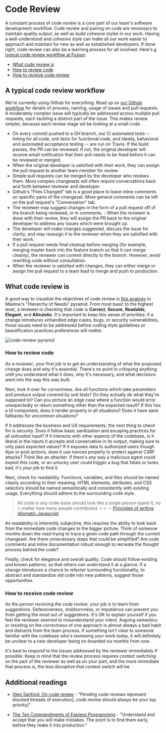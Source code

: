 # Code Review

A constant process of code review is a core part of our team's software development workflow. Code review and pairing on code are necessary to maintain quality output, as well as build cohesive styles in our work. Having a well-understood and cohesive style can make all our work easier to approach and maintain for new as well as established developers. If done right, code review can also be a learning process for all involved. Here's [a typical code review workflow at Fusion](#a-typical-code-review-workflow):

- [What code review is](#what-code-review-is)
- [How to review code](#how-to-review-code)
- [How to receive code review](#how-to-receive-code-review)

## A typical code review workflow

We're currently using Github for everything. Read up on [our Github workflow](../tools/github.md) for details of process, naming, usage of issues and pull requests. A moderately complex issue will typically be addressed across multiple pull requests, each tackling a distinct part of the issue. This makes review simpler, because each review stage wil be looking at a small code.

- On every commit pushed to a GH branch, our CI automated tests -- linting for all code, unit tests for functional code, and ideally, behavioral and automated acceptance testing -- are run on Travis. If the build passes, the PR can be reviewed. If not, the original developer will receive email notification that their pull needs to be fixed before it can be reviewed or merged.
- When the original developer is satisfied with their work, they can assign the pull request to another team member for review. 
- Simple pull requests can be merged by the developer who reviews them. More complex changesets will often require conversations back and forth between reviewer and developer.
- Github's "Files Changed" tab is a good place to leave inline comments on specific parts of the changeset. More general comments can be left on the pull request's "Conversation" tab.
- The reviewer may suggest changes in the form of a pull request off of the branch being reviewed, or in comments. - When the reviewer is done with their review, they will assign the PR back to the original developer to address any issues which were brought up.
- The developer will make changes suggested, discuss the issue for clarity, and may reassign it to the reviewer when they are satisfied with their work.
- If a pull request needs final cleanup before merging (for example, merging master back into the feature branch so that it can merge cleanly), the reviewer can commit directly to the branch. However, avoid rewriting code without consultation.
- When the reviewer is satisfied with changes, they can either merge or assign the pull request to a team lead to merge and push to production.

## What code review is

A good way to visualize the objectives of code review is [this analogy](http://blog.d3in.org/post/111338685456/maslows-pyramid-of-code-review) to Maslow's "Hierarchy of Needs" pyramid. From most basic to the highest level, a reviewer is checking that code is **Correct**, **Secure**, **Readable**, **Elegant**, and **Altruistic**. It's important to keep this sense of priorities: if a change introduces unhandled edge cases, bugs, or security vulnerabilities, those issues need to be addressed before coding style guidelines or beautification practices preferences will matter.

![code-review-pyramid](https://cloud.githubusercontent.com/assets/665992/7326019/1603bcd2-ea77-11e4-8510-4d7f76ca2ad1.png)

 ### How to review code

*As a reviewer*, your first job is to get an understanding of what the proposed change does and why it's essential. There's no point in critiquing anything until you understand what it does, why it's necessary, and what decisions went into the way this was built.

Next, look it over for correctness. Are all functions which take parameters and produce output covered by unit tests? Do they actually do what they're supposed to? Can you picture an edge case where a function would error unexpectedly or return something other than the expected result? If this has a UI component, does it render properly in all situations? Does it have sane fallbacks for uncommon situations? 

If it addresses the business and UX requirements, the next thing to check for is security. Does it follow basic sanitization and escaping practices for all untrusted input? If it interacts with other aspects of the codebase, is it liberal in the inputs it accepts and conservative in its output, making sure to only pass expected values? If it exposes data to authorized users though Ajax or post actions, does it use nonces properly to protect against CSRF attacks? Think like an attacker. If there's any way a malicious agent could exploit this code, or an unlucky user could trigger a bug that fatals or looks bad, it's your job to find it.

Next, check for readability. Functions, variables, and files should be named clearly according to their meaning. HTML elements, attributes, and CSS selectors should be named semantically and consistently with existing usage. Everything should adhere to the surrounding code style. 

> All code in any code-base should look like a single person typed it, no > matter how many people contributed. > > -- [Principles of writing Idiomatic Javascript](https://github.com/rwaldron/idiomatic.js/)

As readability is inherently subjective, this requires the ability to look back from the immediate code changes to the bigger picture. Think of someone months down the road trying to trace a given code path through the current changeset. Are there unnecessary steps that could be simplified? Are code comments and inline documentation robust enough to recreate the thought process behind the code?

Finally, check for elegance and overall quality. Code should follow existing and known patterns, so that others can understand it at a glance. If a change introduces a chance to refactor surrounding functionality, to abstract and standardize old code into new patterns, suggest those opportunities. 

 ### How to receive code review

*As the person receiving the code review*, your job is to learn from suggestions. Defensiveness, stubbornness, or impatience can prevent you from getting the most out of suggestions. It's OK to explain yourself if you feel the reviewer seemed to misunderstand your intent. Arguing semantics or insisting on the correctness of one approach is almost always a bad habit and distracts from the team process. If something isn't clear to someone familiar with the codebase who's reviewing your work today, it will definitely be unclear to a new developer being on-boarded six months from now.

It's best to respond to the issues addressed by the reviewer immediately if possible. Keep in mind that the review process requires context switching on the part of the reviewer as well as on your part, and the more immediate that process is, the less disruptive that context switch will be.

## Additional readings

* [Glen Sanford: On code review](http://glen.nu/ramblings/oncodereview.php) - "Pending code reviews represent blocked threads of execution[, code review should always be your top priority]"

* [The Ten Commandments of Egoless Programming](http://www.techrepublic.com/article/the-ten-commandments-of-egoless-programming/) - "Understand and accept that you will make mistakes. The point is to find them early, before they make it into production." 
